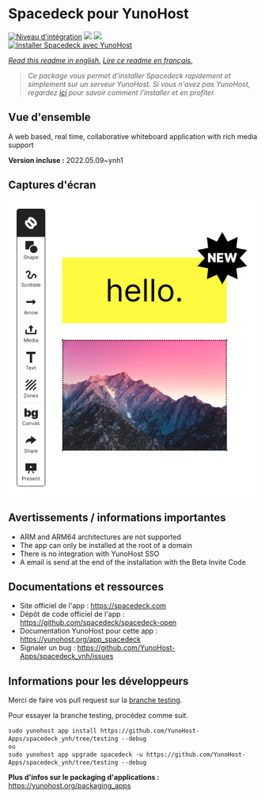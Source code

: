 # Spacedeck pour YunoHost

[![Niveau d'intégration](https://dash.yunohost.org/integration/spacedeck.svg)](https://dash.yunohost.org/appci/app/spacedeck) ![](https://ci-apps.yunohost.org/ci/badges/spacedeck.status.svg) ![](https://ci-apps.yunohost.org/ci/badges/spacedeck.maintain.svg)  
[![Installer Spacedeck avec YunoHost](https://install-app.yunohost.org/install-with-yunohost.svg)](https://install-app.yunohost.org/?app=spacedeck)

*[Read this readme in english.](./README.md)*
*[Lire ce readme en français.](./README_fr.md)*

> *Ce package vous permet d'installer Spacedeck rapidement et simplement sur un serveur YunoHost.
Si vous n'avez pas YunoHost, regardez [ici](https://yunohost.org/#/install) pour savoir comment l'installer et en profiter.*

## Vue d'ensemble

A web based, real time, collaborative whiteboard application with rich media support


**Version incluse :** 2022.05.09~ynh1



## Captures d'écran

![](./doc/screenshots/spacedeck.png)

## Avertissements / informations importantes

* ARM and ARM64 architectures are not supported
* The app can only be installed at the root of a domain
* There is no integration with YunoHost SSO
* A email is send at the end of the installation with the Beta Invite Code

## Documentations et ressources

* Site officiel de l'app : https://spacedeck.com
* Dépôt de code officiel de l'app : https://github.com/spacedeck/spacedeck-open
* Documentation YunoHost pour cette app : https://yunohost.org/app_spacedeck
* Signaler un bug : https://github.com/YunoHost-Apps/spacedeck_ynh/issues

## Informations pour les développeurs

Merci de faire vos pull request sur la [branche testing](https://github.com/YunoHost-Apps/spacedeck_ynh/tree/testing).

Pour essayer la branche testing, procédez comme suit.
```
sudo yunohost app install https://github.com/YunoHost-Apps/spacedeck_ynh/tree/testing --debug
ou
sudo yunohost app upgrade spacedeck -u https://github.com/YunoHost-Apps/spacedeck_ynh/tree/testing --debug
```

**Plus d'infos sur le packaging d'applications :** https://yunohost.org/packaging_apps